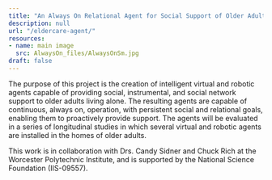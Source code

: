 ```yaml
---
title: "An Always On Relational Agent for Social Support of Older Adults"
description: null
url: "/eldercare-agent/"
resources:
- name: main image
  src: AlwaysOn_files/AlwaysOnSm.jpg
draft: false
---
```


The purpose of this project is the creation of intelligent virtual and   robotic agents capable of providing social, instrumental, and social   network support to older adults living alone. The resulting agents are capable of continuous, always on, operation, with persistent social   and relational goals, enabling them to proactively provide support. The   agents will be evaluated in a series of longitudinal studies in which   several virtual and robotic agents are installed in the homes of older adults.

This work is in collaboration with Drs. Candy Sidner and Chuck Rich at the Worcester Polytechnic Institute, and is supported by the National Science Foundation (IIS-09557).

